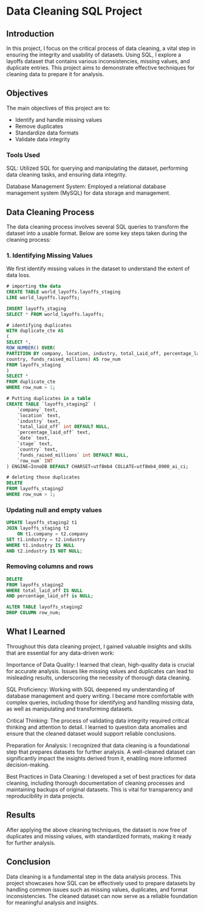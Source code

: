 # Data Cleaning SQL Project

## Introduction

In this project, I focus on the critical process of data cleaning, a vital step in ensuring the integrity and usability of datasets. Using SQL, I explore a layoffs dataset that contains various inconsistencies, missing values, and duplicate entries. This project aims to demonstrate effective techniques for cleaning data to prepare it for analysis.

## Objectives

The main objectives of this project are to:
- Identify and handle missing values
- Remove duplicates
- Standardize data formats
- Validate data integrity

### Tools Used
SQL: Utilized SQL for querying and manipulating the dataset, performing data cleaning tasks, and ensuring data integrity.

Database Management System: Employed a relational database management system (MySQL) for data storage and management.
 
## Data Cleaning Process

The data cleaning process involves several SQL queries to transform the dataset into a usable format. Below are some key steps taken during the cleaning process:

### 1. Identifying Missing Values

We first identify missing values in the dataset to understand the extent of data loss.

```sql
# importing the data
CREATE TABLE world_layoffs.layoffs_staging 
LIKE world_layoffs.layoffs;

INSERT layoffs_staging 
SELECT * FROM world_layoffs.layoffs;

# identifying duplicates
WITH duplicate_cte AS 
(
SELECT *, 
ROW_NUMBER() OVER(
PARTITION BY company, location, industry, total_Laid_off, percentage_laid_off, `date`, stage, 
country, funds_raised_millions) AS row_num
FROM layoffs_staging
)
SELECT * 
FROM duplicate_cte
WHERE row_num > 1;

# Putting duplicates in a table
CREATE TABLE `layoffs_staging2` (
	`company` text, 
    `location` text, 
    `industry` text, 
    `total_laid_off` int DEFAULT NULL, 
    `percentage_laid_off` text, 
    `date` text, 
    `stage` text, 
    `country` text, 
    `funds_raised_millions` int DEFAULT NULL, 
	`row_num` INT
) ENGINE=InnoDB DEFAULT CHARSET=utf8mb4 COLLATE=utf8mb4_0900_ai_ci;

# deleting those duplicates
DELETE
FROM layoffs_staging2
WHERE row_num > 1;
```

### Updating null and empty values
```sql
UPDATE layoffs_staging2 t1
JOIN layoffs_staging t2
	ON t1.company = t2.company
SET t1.industry = t2.industry
WHERE t1.industry IS NULL
AND t2.industry IS NOT NULL;
```

### Removing columns and rows
```sql
DELETE
FROM layoffs_staging2
WHERE total_laid_off IS NULL
AND percentage_laid_off is NULL;

ALTER TABLE layoffs_staging2
DROP COLUMN row_num;
```
## What I Learned
Throughout this data cleaning project, I gained valuable insights and skills that are essential for any data-driven work:

Importance of Data Quality: I learned that clean, high-quality data is crucial for accurate analysis. Issues like missing values and duplicates can lead to misleading results, underscoring the necessity of thorough data cleaning.

SQL Proficiency: Working with SQL deepened my understanding of database management and query writing. I became more comfortable with complex queries, including those for identifying and handling missing data, as well as manipulating and transforming datasets.

Critical Thinking: The process of validating data integrity required critical thinking and attention to detail. I learned to question data anomalies and ensure that the cleaned dataset would support reliable conclusions.

Preparation for Analysis: I recognized that data cleaning is a foundational step that prepares datasets for further analysis. A well-cleaned dataset can significantly impact the insights derived from it, enabling more informed decision-making.

Best Practices in Data Cleaning: I developed a set of best practices for data cleaning, including thorough documentation of cleaning processes and maintaining backups of original datasets. This is vital for transparency and reproducibility in data projects.

## Results
After applying the above cleaning techniques, the dataset is now free of duplicates and missing values, with standardized formats, making it ready for further analysis.

## Conclusion
Data cleaning is a fundamental step in the data analysis process. This project showcases how SQL can be effectively used to prepare datasets by handling common issues such as missing values, duplicates, and format inconsistencies. The cleaned dataset can now serve as a reliable foundation for meaningful analysis and insights.


